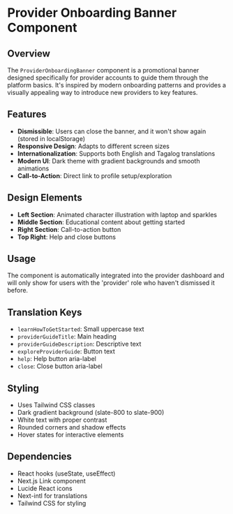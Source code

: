 # Provider Onboarding Banner Component

## Overview
The `ProviderOnboardingBanner` component is a promotional banner designed specifically for provider accounts to guide them through the platform basics. It's inspired by modern onboarding patterns and provides a visually appealing way to introduce new providers to key features.

## Features
- **Dismissible**: Users can close the banner, and it won't show again (stored in localStorage)
- **Responsive Design**: Adapts to different screen sizes
- **Internationalization**: Supports both English and Tagalog translations
- **Modern UI**: Dark theme with gradient backgrounds and smooth animations
- **Call-to-Action**: Direct link to profile setup/exploration

## Design Elements
- **Left Section**: Animated character illustration with laptop and sparkles
- **Middle Section**: Educational content about getting started
- **Right Section**: Call-to-action button
- **Top Right**: Help and close buttons

## Usage
The component is automatically integrated into the provider dashboard and will only show for users with the 'provider' role who haven't dismissed it before.

## Translation Keys
- `learnHowToGetStarted`: Small uppercase text
- `providerGuideTitle`: Main heading
- `providerGuideDescription`: Descriptive text
- `exploreProviderGuide`: Button text
- `help`: Help button aria-label
- `close`: Close button aria-label

## Styling
- Uses Tailwind CSS classes
- Dark gradient background (slate-800 to slate-900)
- White text with proper contrast
- Rounded corners and shadow effects
- Hover states for interactive elements

## Dependencies
- React hooks (useState, useEffect)
- Next.js Link component
- Lucide React icons
- Next-intl for translations
- Tailwind CSS for styling
